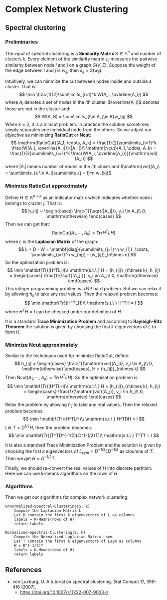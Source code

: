 # Complex Network Clustering

## Spectral clustering

### Preliminaries
The *input* of spectral clustering is a **Similarity Matrix** $S\in \mathbb{S}^n$ and number of clusters $k$. Every element of the similarity matrix $s_{ij}$ measures the pairwise similarity between node $i$ and $j$ on a graph $G(V, E)$. Suppose the weight of the edge between $i$ and $j$ is $w_{ij}$, then $s_{ij} = S(w_{ij})$.

Intuitively, we can minmize the cut between nodes inside and outside a cluster. That is:
$$
\min \frac{1}{2}\sum\limits_{i=1}^k W(A_i, \overline{A_i})
$$
where $A_i$ denotes a set of nodes in the $i$th cluster, $\overline{A_i}$ denotes those are not in the cluster and:
$$
W(A, B) = \sum\limits_{i\in A, j\in B}w_{ij}
$$
When $k = 2$, it is a mincut problem. In practice the solution sometimes simply separates one individual node from the others. So we adjust our *objective* as minimizing **RatioCut** or **Ncut**:
$$
\mathrm{RatioCut}(A_1, \cdots, A_k) = \frac{1}{2}\sum\limits_{i=1}^k \frac{W(A_i, \overline{A_i})}{|A_i|}\\
\mathrm{Ncut}(A_1, \cdots, A_k) = \frac{1}{2}\sum\limits_{i=1}^k \frac{W(A_i, \overline{A_i})}{\mathrm{vol}(A_i)}
$$
where $|A_i|$ means number of nodes in the $i$th cluser and $\mathrm{vol}(A_i) = \sum\limits_{k \in A_i}\sum\limits_{j = 1}^n w_{kj}$.

### Minimize RatioCut approximately
Define $H\in \mathbb{R}^{n\times k}$ as an indicator matrix which indicates whether node $i$ belongs to cluster $j$. That is:
$$
h_{ij} = \begin{cases}
    \frac{1}{\sqrt{|A_j|}}, v_i \in A_j\\
    0, \mathrm{otherwise}
\end{cases}
$$
Then we can get that:
$$
\mathrm{RatioCut}(A_1, \cdots, A_k) = \mathbf{Tr}(H^TLH)
$$
where $L$ is the **Laplacian Matrix** of the graph:
$$
L = D - W = \mathbf{diag}(\sum\limits_{j=1}^n w_{1j}, \cdots, \sum\limits_{j=1}^n w_{nj}) - (w_{ij})_{n\times n}
$$
So the optimization problem is:
$$
\min \mathbf{Tr}(H^TLH)\\
\mathrm{s.t.\ } H = (h_{ij})_{n\times k}, h_{ij} = \begin{cases}
    \frac{1}{\sqrt{|A_j|}}, v_i \in A_j\\
    0, \mathrm{otherwise}
\end{cases}
$$
This integer programming problem is a NP hard problem. But we can relax it by allowing $h_{ij}$ to take any real values. Then the relaxed problem becomes:
$$
\min \mathbf{Tr}(H^TLH)\\
\mathrm{s.t.\ } H^TH = I
$$
where $H^TH = I$ can be checked under our definition of $H$.

It is a standard **Trace Minimization Problem** and according to **Rayleigh-Ritz Theorem** the solution is given by choosing the first $k$ eigenvectors of $L$ to form $H$.

### Minimize Ncut approximately

Similar to the techniques used for minimize RatioCut, define:
$$
h_{ij} = \begin{cases}
    \frac{1}{\mathrm{vol}(A_j)}, v_i \in A_j\\
    0, \mathrm{otherwise}
\end{cases}, H = (h_{ij})_{n\times k}
$$
Then $\mathrm{Ncut}(A_1, \cdots, A_k) = \mathbf{Tr}(H^TLH)$. So the optimization problem is:
$$
\min \mathbf{Tr}(H^TLH)\\
\mathrm{s.t.\ } H = (h_{ij})_{n\times k}, h_{ij} = \begin{cases}
    \frac{1}{\mathrm{vol}(A_j)}, v_i \in A_j\\
    0, \mathrm{otherwise}
\end{cases}
$$
Relax the problem by allowing $h_{ij}$ to take any real values. Then the relaxed problem becomes:
$$
\min \mathbf{Tr}(H^TLH)\\
\mathrm{s.t.\ } H^TDH = I
$$
Let $T = D^{1/2}H$, then the problem becomes:
$$
\min \mathbf{Tr}(T^TD^{-1/2}LD^{-1/2}T)\\
\mathrm{s.t.\ } T^TT = I
$$

It is also a standard Trace Minimization Problem and the solution is given by choosing the first $k$ eigenvectors of $L_{\mathrm{sym}} = D^{-1/2}LD^{-1/2}$ as cloumns of $T$. Then we get $H = D^{-1/2}T$.

Finally, we should re-convert the real values of $H$ into discrete partition. Here we can use k-means algorithms on the rows of $H$.

### Algorithms

Then we get our algorithms for complex network clustering:

```
Unnormalized-Spectral-Clustering(S, k)
    Compute the Laplacian Matrix L
    Let H contain the first k eigenvectors of L as columns
    labels = K-Means(rows of H)
    return labels
```

```
Normalized-Spectral-Clustering(S, k)
    Compute the Normalized Laplacian Matrix Lsym
    Let T contain the first k eigenvectors of Lsym as columns
    H = D^(-1/2)T
    labels = K-Means(rows of H)
    return labels
```

## References

- von Luxburg, U. A tutorial on spectral clustering. Stat Comput 17, 395–416 (2007).
  - https://doi.org/10.1007/s11222-007-9033-z